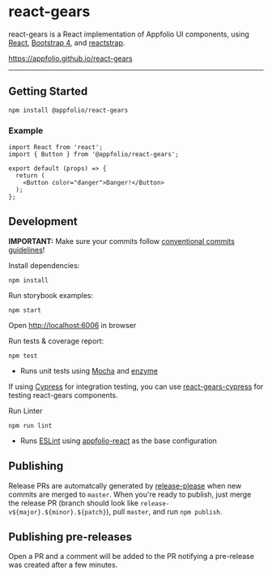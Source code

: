 # react-gears
react-gears is a React implementation of Appfolio UI components, using
[React](https://reactstrap.github.io),
[Bootstrap 4](http://getbootstrap.com),
and [reactstrap](https://reactstrap.github.io).

https://appfolio.github.io/react-gears

----
## Getting Started

    npm install @appfolio/react-gears

### Example

```
import React from 'react';
import { Button } from '@appfolio/react-gears';

export default (props) => {
  return (
    <Button color="danger">Danger!</Button>
  );
};
```

## Development

**IMPORTANT:** Make sure your commits follow [conventional commits guidelines](https://www.conventionalcommits.org/en/v1.0.0/)!

Install dependencies:

    npm install

Run storybook examples:

    npm start
Open [http://localhost:6006](http://localhost:6006) in browser

Run tests & coverage report:

    npm test

- Runs unit tests using [Mocha](https://mochajs.org/) and [enzyme](http://airbnb.io/enzyme/index.html)

If using [Cypress](https://www.cypress.io) for integration testing, you can use [react-gears-cypress](https://github.com/appfolio/react-gears-cypress) for testing react-gears components.

Run Linter

    npm run lint

- Runs [ESLint](http://eslint.org/) using [appfolio-react](https://github.com/appfolio/eslint-config-appfolio-react) as the base configuration

## Publishing

Release PRs are automatcally generated by [release-please](https://github.com/googleapis/release-please) when new commits are merged to `master`. When you're ready to publish, just merge the release PR (branch should look like `release-v${major}.${minor}.${patch}`), pull `master`, and run `npm publish`.

## Publishing pre-releases

Open a PR and a comment will be added to the PR notifying a pre-release was created after a few minutes.
